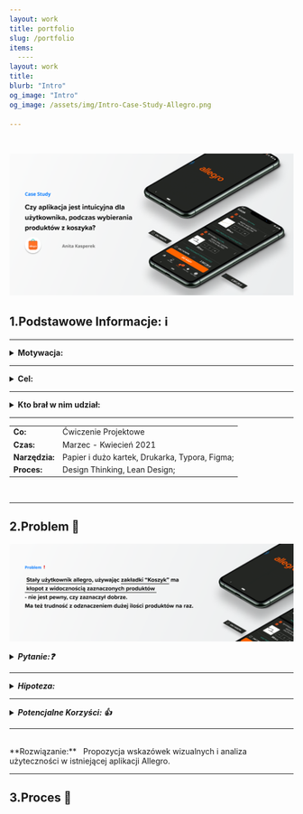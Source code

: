 ```yaml
---
layout: work
title: portfolio
slug: /portfolio
items:
  ----
layout: work
title: 
blurb: "Intro"
og_image: "Intro"
og_image: /assets/img/Intro-Case-Study-Allegro.png
      
---   
```

<br>

[![image-text markdown="1"](https://raw.githubusercontent.com/AnitakasperekUX/AnitakasperekUX.github.io/main/assets/img/tytul.png)](https://raw.githubusercontent.com/AnitakasperekUX/AnitakasperekUX.github.io/main/assets/img/tytul.png)
<br>

## 1.Podstawowe Informacje:    ℹ️ 


 ---

<details><summary><b>Motywacja:</b></summary> <br>Głównym czynnikiem, przez który zdecydowałam się na rozwiązanie tego tematu,był kontekst i zaobserwowanie “problemu z życia wziętego,oraz wyłapanie błędu użytkownika podczas używania aplikacji.<br/>Kolejny, to niewielki Zakres problemu, który wydał się optymalny i realny dla kogoś początkującego. Motywacją była też chęć sprawdzenia UX-owych metod w praktyce.</details>

---

<details><summary><b>Cel:</b></summary><br> Celem zadania było pokazanie spójnego procesu i zebranie opinii.Celem końcowym, było zaprojektowanie propozycji, która lepiej informuje użytkowników o ich działaniach.</details>

---

<details><summary><b>Kto brał w nim udział:</b></summary><br> niestety, tylko ja;Konsultowałam jednak proces 2 razy z projektantem spoza branży IT, + kilka osób z którymi przeprowadzałam wywiad.</details>

---




|                |                                                |
| :------------- | ---------------------------------------------- |
| **Co:**        | Ćwiczenie Projektowe                           |
| **Czas:**      | Marzec - Kwiecień 2021                         |
| **Narzędzia:** | Papier i dużo kartek, Drukarka, Typora, Figma; |
| **Proces:**    | Design Thinking, Lean Design;                  |


<br>

------


## 2.Problem 🔮

[![image-text markdown="1"](https://raw.githubusercontent.com/AnitakasperekUX/AnitakasperekUX.github.io/main/assets/img/Problem-2.png)](https://raw.githubusercontent.com/AnitakasperekUX/AnitakasperekUX.github.io/main/assets/img/Problem-2.png)

<details><summary><i><b>Pytanie:❓</b></i></summary><i> Jak można rozwiązać problem braku dostarczenia niewystarczających informacji zwrotnych aplikacji i zapobiec generowania błędów ?</i></details>


---

<details><summary><i><b>Hipoteza:</b></i></summary><i> -Podczas wybierania przedmiotów z przepełnionego koszyka, użytkownik nie jest  wystarczająco informowany o ich działaniach.</i></details>


---

<details><summary><i><b>Potencjalne Korzyści: 👍</b></i></summary><i>- Usprawnienie informacji wizualnych i interakcji, przyspieszy proces zakupowy i uniknie błędów użytkownika Poprzez dodanie wskazówek wizualne, poprawi się użyteczność aplikacji. Model Mentalny stałego użytkownika używającego wersji webowej, będzie spójniejszy.</i></details>

---
<br>
**Rozwiązanie:** &nbsp; Propozycja wskazówek wizualnych i analiza użyteczności w istniejącej aplikacji Allegro. 
<br>

-----------

## 3.Proces 🔄






